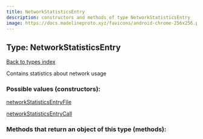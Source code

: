 ```yaml
---
title: NetworkStatisticsEntry
description: constructors and methods of type NetworkStatisticsEntry
image: https://docs.madelineproto.xyz/favicons/android-chrome-256x256.png
---
```

## Type: NetworkStatisticsEntry  
[Back to types index](index.md)



Contains statistics about network usage

### Possible values (constructors):

[networkStatisticsEntryFile](../constructors/networkStatisticsEntryFile.md)  

[networkStatisticsEntryCall](../constructors/networkStatisticsEntryCall.md)  



### Methods that return an object of this type (methods):



